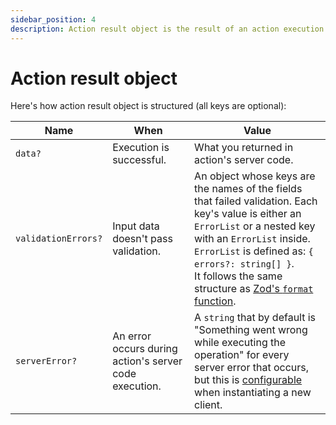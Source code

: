 ```yaml
---
sidebar_position: 4
description: Action result object is the result of an action execution.
---
```


# Action result object

Here's how action result object is structured (all keys are optional):


| Name               | When                                                   | Value                                                                                                                                                                                                                                                               |
|--------------------|--------------------------------------------------------|---------------------------------------------------------------------------------------------------------------------------------------------------------------------------------------------------------------------------------------------------------------------|
| `data?`            | Execution is successful.                               | What you returned in action's server code.                                                                                                                                                                                                                          |
| `validationErrors?` | Input data doesn't pass validation.                         | An object whose keys are the names of the fields that failed validation. Each key's value is either an `ErrorList` or a nested key with an `ErrorList` inside.<br />`ErrorList` is defined as: `{ errors?: string[] }`.<br />It follows the same structure as [Zod's `format` function](https://zod.dev/ERROR_HANDLING?id=formatting-errors).
| `serverError?`     | An error occurs during action's server code execution. | A `string` that by default is "Something went wrong while executing the operation" for every server error that occurs, but this is [configurable](/docs/safe-action-client/initialization-options#handlereturnedservererror) when instantiating a new client. |